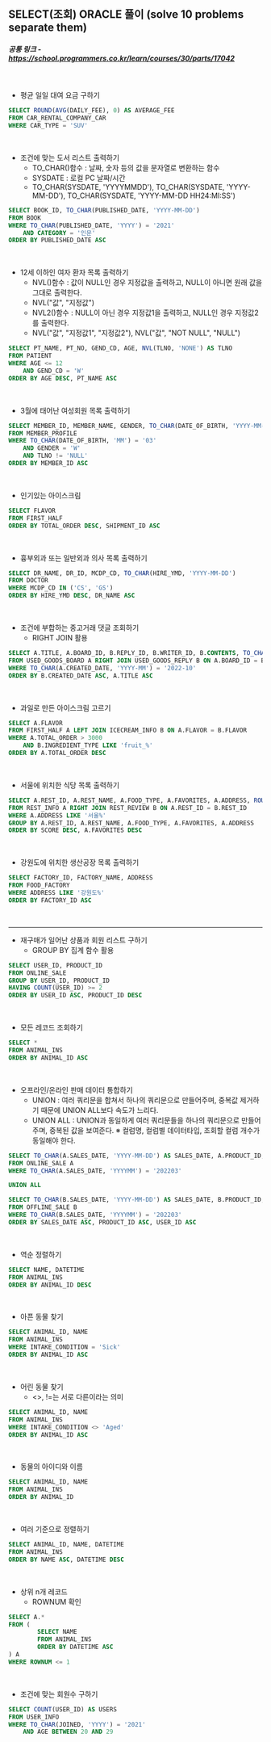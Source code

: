 ## SELECT(조회) ORACLE 풀이 (solve 10 problems separate them)

##### 공통 링크 - https://school.programmers.co.kr/learn/courses/30/parts/17042

<br/>

- 평균 일일 대여 요금 구하기

```SQL
SELECT ROUND(AVG(DAILY_FEE), 0) AS AVERAGE_FEE
FROM CAR_RENTAL_COMPANY_CAR
WHERE CAR_TYPE = 'SUV'
```

<br/>

- 조건에 맞는 도서 리스트 출력하기
  - TO_CHAR()함수 : 날짜, 숫자 등의 값을 문자열로 변환하는 함수
  - SYSDATE : 로컬 PC 날짜/시간
  - TO_CHAR(SYSDATE, 'YYYYMMDD'), TO_CHAR(SYSDATE, 'YYYY-MM-DD'), TO_CHAR(SYSDATE, 'YYYY-MM-DD HH24:MI:SS')

```SQL
SELECT BOOK_ID, TO_CHAR(PUBLISHED_DATE, 'YYYY-MM-DD')
FROM BOOK
WHERE TO_CHAR(PUBLISHED_DATE, 'YYYY') = '2021'
    AND CATEGORY = '인문'
ORDER BY PUBLISHED_DATE ASC
```

<br/>

- 12세 이하인 여자 환자 목록 출력하기
  - NVL()함수 : 값이 NULL인 경우 지정값을 출력하고, NULL이 아니면 원래 값을 그대로 출력한다.
  - NVL("값", "지정값")
  - NVL2()함수 : NULL이 아닌 경우 지정값1을 출력하고, NULL인 경우 지정값2를 출력한다.
  - NVL("값", "지정값1", "지정값2"), NVL("값", "NOT NULL", "NULL")

```SQL
SELECT PT_NAME, PT_NO, GEND_CD, AGE, NVL(TLNO, 'NONE') AS TLNO
FROM PATIENT
WHERE AGE <= 12
    AND GEND_CD = 'W'
ORDER BY AGE DESC, PT_NAME ASC
```

<br/>

- 3월에 태어난 여성회원 목록 출력하기

```SQL
SELECT MEMBER_ID, MEMBER_NAME, GENDER, TO_CHAR(DATE_OF_BIRTH, 'YYYY-MM-DD') AS DATE_OF_BIRTH
FROM MEMBER_PROFILE
WHERE TO_CHAR(DATE_OF_BIRTH, 'MM') = '03'
    AND GENDER = 'W'
    AND TLNO != 'NULL'
ORDER BY MEMBER_ID ASC
```

<br/>

- 인기있는 아이스크림

```SQL
SELECT FLAVOR
FROM FIRST_HALF
ORDER BY TOTAL_ORDER DESC, SHIPMENT_ID ASC
```

<br/>

- 흉부외과 또는 일반외과 의사 목록 출력하기

```SQL
SELECT DR_NAME, DR_ID, MCDP_CD, TO_CHAR(HIRE_YMD, 'YYYY-MM-DD')
FROM DOCTOR
WHERE MCDP_CD IN ('CS', 'GS')
ORDER BY HIRE_YMD DESC, DR_NAME ASC
```

<br/>

- 조건에 부합하는 중고거래 댓글 조회하기
  - RIGHT JOIN 활용

```SQL
SELECT A.TITLE, A.BOARD_ID, B.REPLY_ID, B.WRITER_ID, B.CONTENTS, TO_CHAR(B.CREATED_DATE, 'YYYY-MM-DD')
FROM USED_GOODS_BOARD A RIGHT JOIN USED_GOODS_REPLY B ON A.BOARD_ID = B.BOARD_ID
WHERE TO_CHAR(A.CREATED_DATE, 'YYYY-MM') = '2022-10'
ORDER BY B.CREATED_DATE ASC, A.TITLE ASC
```

<br/>

- 과일로 만든 아이스크림 고르기

```SQL
SELECT A.FLAVOR
FROM FIRST_HALF A LEFT JOIN ICECREAM_INFO B ON A.FLAVOR = B.FLAVOR
WHERE A.TOTAL_ORDER > 3000
    AND B.INGREDIENT_TYPE LIKE 'fruit_%'
ORDER BY A.TOTAL_ORDER DESC
```

<br/>

- 서울에 위치한 식당 목록 출력하기

```SQL
SELECT A.REST_ID, A.REST_NAME, A.FOOD_TYPE, A.FAVORITES, A.ADDRESS, ROUND(AVG(B.REVIEW_SCORE), 2) AS SCORE
FROM REST_INFO A RIGHT JOIN REST_REVIEW B ON A.REST_ID = B.REST_ID
WHERE A.ADDRESS LIKE '서울%'
GROUP BY A.REST_ID, A.REST_NAME, A.FOOD_TYPE, A.FAVORITES, A.ADDRESS
ORDER BY SCORE DESC, A.FAVORITES DESC
```

<br/>

- 강원도에 위치한 생산공장 목록 출력하기

```SQL
SELECT FACTORY_ID, FACTORY_NAME, ADDRESS
FROM FOOD_FACTORY
WHERE ADDRESS LIKE '강원도%'
ORDER BY FACTORY_ID ASC
```

<br/>

---

- 재구매가 일어난 상품과 회원 리스트 구하기
  - GROUP BY 집계 함수 활용

```SQL
SELECT USER_ID, PRODUCT_ID
FROM ONLINE_SALE
GROUP BY USER_ID, PRODUCT_ID
HAVING COUNT(USER_ID) >= 2
ORDER BY USER_ID ASC, PRODUCT_ID DESC
```

<br/>

- 모든 레코드 조회하기

```SQL
SELECT *
FROM ANIMAL_INS
ORDER BY ANIMAL_ID ASC
```

<br/>

- 오프라인/온라인 판매 데이터 통합하기
  - UNION : 여러 쿼리문을 합쳐서 하나의 쿼리문으로 만들어주며, 중복값 제거하기 때문에 UNION ALL보다 속도가 느리다.
  - UNION ALL : UNION과 동일하게 여러 쿼리문들을 하나의 쿼리문으로 만들어주며, 중복된 값을 보여준다.
    ※ 컬럼명, 컬럼별 데이터타입, 조회할 컬럼 개수가 동일해야 한다.

```SQL
SELECT TO_CHAR(A.SALES_DATE, 'YYYY-MM-DD') AS SALES_DATE, A.PRODUCT_ID, A.USER_ID, A.SALES_AMOUNT
FROM ONLINE_SALE A
WHERE TO_CHAR(A.SALES_DATE, 'YYYYMM') = '202203'

UNION ALL

SELECT TO_CHAR(B.SALES_DATE, 'YYYY-MM-DD') AS SALES_DATE, B.PRODUCT_ID, NULL AS USER_ID, B.SALES_AMOUNT
FROM OFFLINE_SALE B
WHERE TO_CHAR(B.SALES_DATE, 'YYYYMM') = '202203'
ORDER BY SALES_DATE ASC, PRODUCT_ID ASC, USER_ID ASC

```

<br/>

- 역순 정렬하기

```SQL
SELECT NAME, DATETIME
FROM ANIMAL_INS
ORDER BY ANIMAL_ID DESC
```

<br/>

- 아픈 동물 찾기

```SQL
SELECT ANIMAL_ID, NAME
FROM ANIMAL_INS
WHERE INTAKE_CONDITION = 'Sick'
ORDER BY ANIMAL_ID ASC
```

<br/>

- 어린 동물 찾기
  - <>, !=는 서로 다른이라는 의미

```SQL
SELECT ANIMAL_ID, NAME
FROM ANIMAL_INS
WHERE INTAKE_CONDITION <> 'Aged'
ORDER BY ANIMAL_ID ASC
```

<br/>

- 동물의 아이디와 이름

```SQL
SELECT ANIMAL_ID, NAME
FROM ANIMAL_INS
ORDER BY ANIMAL_ID
```

<br/>

- 여러 기준으로 정렬하기

```SQL
SELECT ANIMAL_ID, NAME, DATETIME
FROM ANIMAL_INS
ORDER BY NAME ASC, DATETIME DESC
```

<br/>

- 상위 n개 레코드
  - ROWNUM 확인

```SQL
SELECT A.*
FROM (
        SELECT NAME
        FROM ANIMAL_INS
        ORDER BY DATETIME ASC
) A
WHERE ROWNUM <= 1
```

<br/>

- 조건에 맞는 회원수 구하기

```SQL
SELECT COUNT(USER_ID) AS USERS
FROM USER_INFO
WHERE TO_CHAR(JOINED, 'YYYY') = '2021'
    AND AGE BETWEEN 20 AND 29
```
